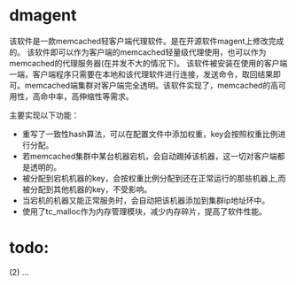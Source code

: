 dmagent
=======

该软件是一款memcached轻客户端代理软件。是在开源软件magent上修改完成的。
该软件即可以作为客户端的memcached轻量级代理使用，也可以作为memcached的代理服务器(在并发不大的情况下)。
该软件被安装在使用的客户端一端，客户端程序只需要在本地和该代理软件进行连接，发送命令，取回结果即可。memcached端集群对客户端完全透明。该软件实现了，memcached的高可用性，高命中率，高伸缩性等需求。

主要实现以下功能：

* 重写了一致性hash算法，可以在配置文件中添加权重，key会按照权重比例进行分配。
* 若memcached集群中某台机器宕机，会自动踢掉该机器，这一切对客户端都是透明的。
* 被分配到宕机机器的key，会按权重比例分配到还在正常运行的那些机器上,而被分配到其他机器的key，不受影响。
* 当宕机的机器又能正常服务时，会自动把该机器添加到集群ip地址环中。
* 使用了tc_malloc作为内存管理模块，减少内存碎片，提高了软件性能。


todo:
=====
(2) ...
